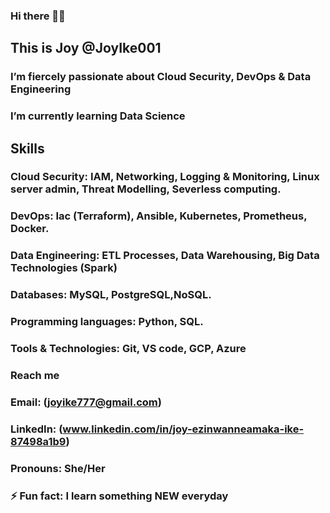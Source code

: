 ### Hi there 👋🏼
## This is Joy @JoyIke001
### I’m fiercely passionate about Cloud Security, DevOps & Data Engineering
###  I’m currently learning Data Science 
## Skills
### Cloud Security: IAM, Networking, Logging & Monitoring, Linux server admin, Threat Modelling, Severless computing.
### DevOps: Iac (Terraform), Ansible, Kubernetes, Prometheus, Docker.
### Data Engineering: ETL Processes, Data Warehousing, Big Data Technologies (Spark)
### Databases: MySQL, PostgreSQL,NoSQL.
### Programming languages: Python, SQL.
### Tools & Technologies: Git, VS code, GCP, Azure
### Reach me
### Email: (joyike777@gmail.com) 
### LinkedIn: (www.linkedin.com/in/joy-ezinwanneamaka-ike-87498a1b9)
### Pronouns: She/Her
### ⚡ Fun fact: I learn something NEW everyday

<!---
JoyIke001/JoyIke001 is a ✨ special ✨ repository because its `README.md` (this file) appears on your GitHub profile.
You can click the Preview link to take a look at your changes.
--->
